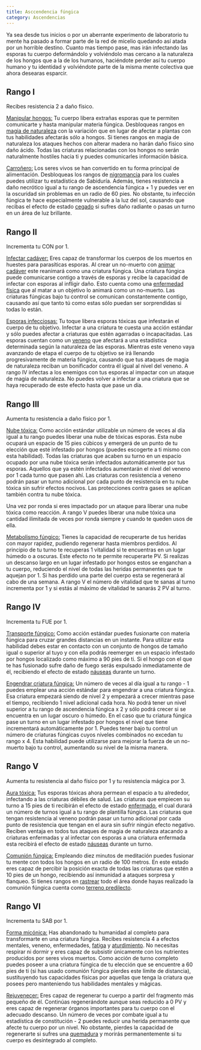 ```yaml
---
title: Asccendencia fúngica
category: Ascendencias
---
```


Ya sea desde tus inicios o por un aberrante experimento de laboratorio tu mente ha pasado a formar parte de la red de micelio quedando así atada por un horrible destino. Cuanto mas tiempo pase, mas irán infectando las esporas tu cuerpo deformándolo y volviéndolo mas cercano a la naturaleza de los hongos que a la de los humanos, haciéndote perder así tu cuerpo humano y tu identidad y volviéndote parte de la misma mente colectiva que ahora desearas esparcir.

## Rango I

Recibes resistencia 2 a daño físico. 

<u>Manipular hongos:</u> Tu cuerpo libera extrañas esporas que te permiten comunicarte y hasta manipular materia fúngica. Desbloqueas rangos en [magia de naturaleza](https://raldamain.com/rules/Rangos/Elementalismo/magia%20de%20naturaleza.html) con la variación que en lugar de afectar a plantas con tus habilidades afectarás sólo a hongos. Si tienes rangos en magia de naturaleza los ataques hechos con alterar madera no harán daño físico sino daño ácido. Todas las criaturas relacionadas con los hongos no serán naturalmente hostiles hacia ti y puedes comunicarles información básica. 

<u>Carroñero:</u> Los seres vivos se han convertido en tu forma principal de alimentación. Desbloqueas los rangos de [nigromancia](https://raldamain.com/rules/Rangos/Ocultismo/nigromancia.html) para los cuales puedes utilizar tu estadística de Sabiduría. Además, tienes resistencia a daño necrótico igual a tu rango de ascendencia fúngica + 1 y puedes ver en la oscuridad sin problemas en un radio de 60 pies. No obstante, tu infección fúngica te hace especialmente vulnerable a la luz del sol, causando que recibas el efecto de estado [cegado](https://raldamain.com/rules/Reglas%20principales/Efectos%20de%20estado.html#cegada) si sufres daño radiante o pasas un turno en un área de luz brillante.

## Rango II

Incrementa tu CON por 1.

<u>Infectar cadáver:</u> Eres capaz de transformar los cuerpos de los muertos en huestes para parasíticas esporas. Al crear un no-muerto con [animar cadáver](https://raldamain.com/rules/Rangos/Ocultismo/nigromancia.html#rango-ii) este reanimará como una criatura fúngica. Una criatura fúngica puede comunicarse contigo a través de esporas y recibe la capacidad de infectar con esporas al infligir daño. Esto cuenta como una [enfermedad física](https://raldamain.com/rules/Reglas%20adicionales/venenos_enfermedades.html#enfermedades) que al matar a un objetivo lo animará como un no-muerto. Las criaturas fúngicas bajo tu control se comunican constantemente contigo, causando así que tanto tú como estas sólo puedan ser sorprendidas si todas lo están.

<u>Esporas infecciosas:</u> Tu toque libera esporas tóxicas que infestarán el cuerpo de tu objetivo. Infectar a una criatura te cuesta una acción estándar y sólo puedes afectar a criaturas que estén agarradas o incapacitadas. Las esporas cuentan como un [veneno](https://raldamain.com/rules/Reglas%20adicionales/venenos_enfermedades.html#venenos) que afectará a una estadística determinada según la naturaleza de las esporas. Mientras este veneno vaya avanzando de etapa el cuerpo de tu objetivo se irá llenando progresivamente de materia fúngica, causando que tus ataques de magia de naturaleza reciban un bonificador contra él igual al nivel del veneno. A rango IV infectas a los enemigos con tus esporas al impactar con un ataque de magia de naturaleza. No puedes volver a infectar a una criatura que se haya recuperado de este efecto hasta que pase un día.

## Rango III

Aumenta tu resistencia a daño físico por 1.

<u>Nube tóxica:</u> Como acción estándar utilizable un número de veces al día igual a tu rango puedes liberar una nube de tóxicas esporas. Esta nube ocupará un espacio de 15 pies cúbicos  y emergerá de un punto de tu elección que esté infestado por hongos (puedes escogerte a ti mismo con esta habilidad). Todas las criaturas que acaben su turno en un espacio ocupado por una nube tóxica serán infectados automáticamente por tus esporas. Aquellos que ya estén infectados aumentarán el nivel del veneno por 1 cada turno que pasen ahí. Las criaturas con resistencia a veneno podrán pasar un turno adicional por cada punto de resistencia en tu nube tóxica sin sufrir efectos nocivos. Las protecciones contra gases se aplican también contra tu nube tóxica. 

Una vez por ronda si eres impactado por un ataque para liberar una nube tóxica como reacción. A rango V puedes liberar una nube tóxica una cantidad ilimitada de veces por ronda siempre y cuando te queden usos de ella.

<u>Metabolismo fúngico:</u> Tienes la capacidad de recuperarte de tus heridas con mayor rapidez, pudiendo regenerar hasta miembros perdidos. Al principio de tu turno te recuperas 1 vitalidad si te encuentras en un lugar húmedo o a oscuras. Este efecto no te permite recuperarte PV. Si realizas un descanso largo en un lugar infestado por hongos estos se enganchan a tu cuerpo, reduciendo el nivel de todas las heridas permanentes que te aquejan por 1. Si has perdido una parte del cuerpo esta se regenerará al cabo de una semana. A rango V el número de vitalidad que te sanas al turno incrementa por 1 y si estás al máximo de vitalidad te sanarás 2 PV al turno.

## Rango IV

Incrementa tu FUE por 1.

<u>Transporte fúngico:</u> Como acción estándar puedes fusionarte con materia fúngica para cruzar grandes distancias en un instante. Para utilizar esta habilidad debes estar en contacto con un conjunto de hongos de tamaño igual o superior al tuyo y con ella podrás reemerger en un espacio infestado por hongos localizado como máximo a 90 pies de ti. Si el hongo con el que te has fusionado sufre daño de fuego serás expulsado inmediatamente de él, recibiendo el efecto de estado [náuseas](https://raldamain.com/rules/Reglas%20principales/Efectos%20de%20estado.html#n%C3%A1useas) durante un turno.

<u>Engendrar criatura fúngica:</u> Un número de veces al día igual a tu rango - 1 puedes emplear una acción estándar para engendrar a una criatura fúngica. Esa criatura empezará siendo de nivel 2 y empezará a crecer mientras pase el tiempo, recibiendo 1 nivel adicional cada hora. No podrá tener un nivel superior a tu rango de ascendencia fúngica x 2 y sólo podrá crecer si se encuentra en un lugar oscuro o húmedo. En el caso que tu criatura fúngica pase un turno en un lugar infestado por hongos el nivel que tiene incrementará automáticamente por 1. Puedes tener bajo tu control un número de criaturas fúngicas cuyos niveles combinados no excedan tu rango x 4. Esta habilidad puede utilizarse para mejorar la fuerza de un no-muerto bajo tu control, aumentando su nivel de la misma manera.

## Rango V

Aumenta tu resistencia al daño físico por 1 y tu resistencia mágica por 3.

<u>Aura tóxica:</u> Tus esporas tóxicas ahora permean el espacio a tu alrededor, infectando a las criaturas débiles de salud. Las criaturas que empiecen su turno a 15 pies de ti recibirán el efecto de estado [enfermado](https://raldamain.com/rules/Reglas%20principales/Efectos%20de%20estado.html#enfermada), el cual durará un número de turnos igual a tu rango de plantilla fúngica. Las criaturas que tengan resistencia al veneno podrán pasar un turno adicional por cada punto de resistencia que tengan en el aura sin sufrir ningún efecto negativo. Reciben ventaja en todos tus ataques de magia de naturaleza atacando a criaturas enfermadas y al infectar con esporas a una criatura enfermada esta recibirá el efecto de estado [náuseas](https://raldamain.com/rules/Reglas%20principales/Efectos%20de%20estado.html#n%C3%A1useas) durante un turno.

<u>Comunión fúngica:</u> Empleando diez minutos de meditación puedes fusionar tu mente con todos los hongos en un radio de 100 metros. En este estado eres capaz de percibir la posición exacta de todas las criaturas que estén a 10 pies de un hongo, recibiendo así inmunidad a ataques sorpresa y flanqueo. Si tienes rangos en [rastrear](https://raldamain.com/rules/Rangos/Combate/rastrear.html) todo el área donde hayas realizado la comunión fúngica cuenta como [terreno predilecto](https://raldamain.com/rules/Rangos/Combate/rastrear.html#rango-i).

## Rango VI

Incrementa tu SAB por 1.

<u>Forma micónica:</u> Has abandonado tu humanidad al completo para transformarte en una criatura fúngica. Recibes resistencia 4 a efectos mentales, veneno, enfermedades, [fatiga](https://raldamain.com/rules/Reglas%20principales/Efectos%20de%20estado.html#fatigada) y [aturdimiento](https://raldamain.com/rules/Reglas%20principales/Efectos%20de%20estado.html#aturdida). No necesitas respirar ni dormir y eres capaz de subsistir únicamente con los nutrientes producidos por seres vivos muertos. Como acción de turno completo puedes poseer a una criatura fúngica de tu elección que se encuentre a 60 pies de ti (si has usado comunión fúngica pierdes este límite de distancia), sustituyendo tus capacidades físicas por aquellas que tenga la criatura que posees pero manteniendo tus habilidades mentales y mágicas.

<u>Rejuvenecer:</u> Eres capaz de regenerar tu cuerpo a partir del fragmento más pequeño de él. Continúas regenerándote aunque seas reducido a 0 PV y eres capaz de regenerar órganos importantes para tu cuerpo con el adecuado descanso. Un número de veces por combate igual a tu estadística de constitución - 2 puedes reducir una herida permanente que afecte tu cuerpo por un nivel. No obstante, pierdes la capacidad de regenerarte si sufres una [quemadura](https://raldamain.com/rules/Reglas%20principales/Efectos%20de%20estado.html#quemada) y morirás permanentemente si tu cuerpo es desintegrado al completo.

